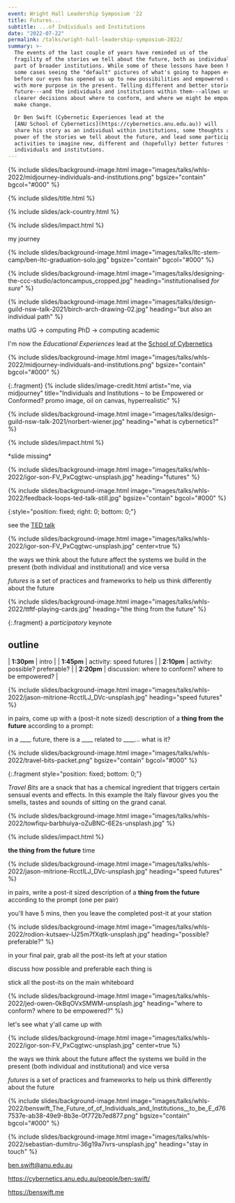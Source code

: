 ```yaml
---
event: Wright Hall Leadership Symposium '22
title: Futures...
subtitle: ...of Individuals and Institutions
date: "2022-07-22"
permalink: /talks/wright-hall-leadership-symposium-2022/
summary: >-
  The events of the last couple of years have reminded us of the
  fragility of the stories we tell about the future, both as individuals and as
  part of broader institutions. While some of these lessons have been hard, in
  some cases seeing the "default" pictures of what's going to happen evaporate
  before our eyes has opened us up to new possibilities and empowered us to act
  with more purpose in the present. Telling different and better stories about the
  future---and the individuals and institutions within them---allows us to make
  clearer decisions about where to conform, and where we might be empowered to
  make change.

  Dr Ben Swift (Cybernetic Experiences lead at the 
  [ANU School of Cybernetics](https://cybernetics.anu.edu.au)) will
  share his story as an individual within institutions, some thoughts about the
  power of the stories we tell about the future, and lead some participatory
  activities to imagine new, different and (hopefully) better futures for our
  individuals and institutions.
---
```


{% include slides/background-image.html image="images/talks/whls-2022/midjourney-individuals-and-institutions.png" bgsize="contain" bgcol="#000" %}

{% include slides/title.html %}

{% include slides/ack-country.html %}

{% include slides/impact.html %}

my journey

{% include slides/background-image.html image="images/talks/ltc-stem-camp/ben-ltc-graduation-solo.jpg" bgsize="contain" bgcol="#000" %}

{% include slides/background-image.html image="images/talks/designing-the-ccc-studio/actoncampus_cropped.jpg" heading="institutionalised <em>for sure</em>" %}

{% include slides/background-image.html image="images/talks/design-guild-nsw-talk-2021/birch-arch-drawing-02.jpg" heading="but also an individual path" %}

maths UG -> computing PhD -> computing academic

I'm now the _Educational Experiences_ lead at the [School of
Cybernetics](https://cybernetics.anu.edu.au/)

{% include slides/background-image.html image="images/talks/whls-2022/midjourney-individuals-and-institutions.png" bgsize="contain" bgcol="#000" %}

{:.fragment}
{% include slides/image-credit.html artist="me, via midjourney" title="Individuals and Institutions – to be Empowered or Conformed? promo image, oil on canvas, hyperrealistic" %}

{% include slides/background-image.html image="images/talks/design-guild-nsw-talk-2021/norbert-wiener.jpg" heading="what is cybernetics?" %}

{% include slides/impact.html %}

\*slide missing\*

{% include slides/background-image.html image="images/talks/whls-2022/igor-son-FV_PxCqgtwc-unsplash.jpg" heading="futures" %}
 
{% include slides/background-image.html image="images/talks/whls-2022/feedback-loops-ted-talk-still.jpg" bgsize="contain" bgcol="#000" %}

{:style="position: fixed; right: 0; bottom: 0;"}

see the [TED talk](https://www.youtube.com/watch?v=inVZoI1AkC8)

{% include slides/background-image.html image="images/talks/whls-2022/igor-son-FV_PxCqgtwc-unsplash.jpg" center=true %}

the ways we think about the future affect the systems we build in the present
(both individual and institutional) and vice versa

_futures_ is a set of practices and frameworks to help us think differently
about the future

{% include slides/background-image.html image="images/talks/whls-2022/ttftf-playing-cards.jpg" heading="the thing from the future" %}

{:.fragment}
a _participatory_ keynote

## outline

| **1:30pm** | intro                                                |
| **1:45pm** | activity: speed futures                              |
| **2:10pm** | activity: possible? preferable?                      |
| **2:20pm** | discussion: where to conform? where to be empowered? |

{% include slides/background-image.html image="images/talks/whls-2022/jason-mitrione-RcctILJ_DVc-unsplash.jpg" heading="speed futures" %}

in pairs, come up with a (post-it note sized) description of a **thing from the
future** according to a prompt:

in a \_\_\_\_ future, there is a \_\_\_\_ related to \_\_\_\_... what is it?

{% include slides/background-image.html image="images/talks/whls-2022/travel-bits-packet.png" bgsize="contain" bgcol="#000" %}

{:.fragment style="position: fixed; bottom: 0;"}

_Travel Bits_ are a snack that has a chemical ingredient that triggers certain
sensual events and effects. In this example the Italy flavour gives you the
smells, tastes and sounds of sitting on the grand canal.

{% include slides/background-image.html image="images/talks/whls-2022/towfiqu-barbhuiya-oZuBNC-6E2s-unsplash.jpg" %}
 
{% include slides/impact.html %}

**the thing from the future** time

{% include slides/background-image.html image="images/talks/whls-2022/jason-mitrione-RcctILJ_DVc-unsplash.jpg" heading="speed futures" %}

in pairs, write a post-it sized description of a **thing from the future**
according to the prompt (one per pair)

you'll have 5 mins, then you leave the completed post-it at your station

{% include slides/background-image.html image="images/talks/whls-2022/rodion-kutsaev-IJ25m7fXqtk-unsplash.jpg" heading="possible? preferable?" %}

in your final pair, grab all the post-its left at your station

discuss how possible and preferable each thing is

stick all the post-its on the main whiteboard

{% include slides/background-image.html image="images/talks/whls-2022/jed-owen-0kBqOVxSMWM-unsplash.jpg" heading="where to conform? where to be empowered?" %}

let's see what y'all came up with

{% include slides/background-image.html image="images/talks/whls-2022/igor-son-FV_PxCqgtwc-unsplash.jpg" center=true %}

the ways we think about the future affect the systems we build in the present
(both individual and institutional) and vice versa

_futures_ is a set of practices and frameworks to help us think differently
about the future

{% include slides/background-image.html image="images/talks/whls-2022/benswift_The_Future_of_of_Individuals_and_Institutions__to_be_E_d767537e-ab38-49e9-8b3e-0f772b7ed877.png" bgsize="contain" bgcol="#000" %}

{% include slides/background-image.html image="images/talks/whls-2022/sebastian-dumitru-36g19a7ivrs-unsplash.jpg" heading="stay in touch" %}

<ben.swift@anu.edu.au>

<https://cybernetics.anu.edu.au/people/ben-swift/>

<https://benswift.me>

